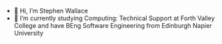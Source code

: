 - 👋 Hi, I’m Stephen Wallace
- 🌱 I’m currently studying Computing: Technical Support at Forth Valley College and have BEng Software Engineering from Edinburgh Napier University

<!---
raptordmg/raptordmg is a ✨ special ✨ repository because its `README.md` (this file) appears on your GitHub profile.
You can click the Preview link to take a look at your changes.
--->
